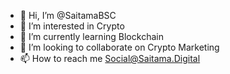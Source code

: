 - 👋 Hi, I’m @SaitamaBSC
- 👀 I’m interested in Crypto
- 🌱 I’m currently learning Blockchain
- 💞️ I’m looking to collaborate on Crypto Marketing
- 📫 How to reach me Social@Saitama.Digital

<!---
SaitamaBSC/SaitamaBSC is a ✨ special ✨ repository because its `README.md` (this file) appears on your GitHub profile.
You can click the Preview link to take a look at your changes.
--->
